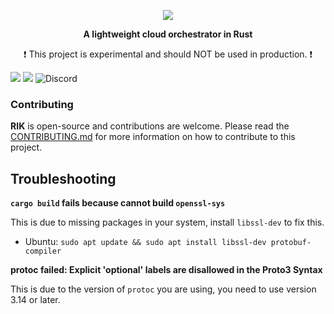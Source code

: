 <p align="center">
  <img src="https://i.imgur.com/22sf4x7.png" />
</p>
<p align="center"><strong>A lightweight cloud orchestrator in Rust</strong></p>
<p align="center">❗ This project is experimental and should NOT be used in production. ❗</p>

<div>
<img src="https://img.shields.io/badge/Rik-rust-orange?style=for-the-badge&logo=appveyor" />
<img src="https://img.shields.io/github/workflow/status/thomasgouveia/rik/RIK%20CI?style=for-the-badge" />
<img alt="Discord" src="https://img.shields.io/discord/863020591984148502?style=for-the-badge">
</div>

### Contributing

**RIK** is open-source and contributions are welcome. Please read the [CONTRIBUTING.md](CONTRIBUTING.md) for more information on how to contribute to this project.

## Troubleshooting

**`cargo build` fails because cannot build `openssl-sys`**

This is due to missing packages in your system, install `libssl-dev` to fix this.

- Ubuntu: `sudo apt update && sudo apt install libssl-dev protobuf-compiler`

**protoc failed: Explicit 'optional' labels are disallowed in the Proto3
Syntax**

This is due to the version of `protoc` you are using, you need to use version
3.14 or later.